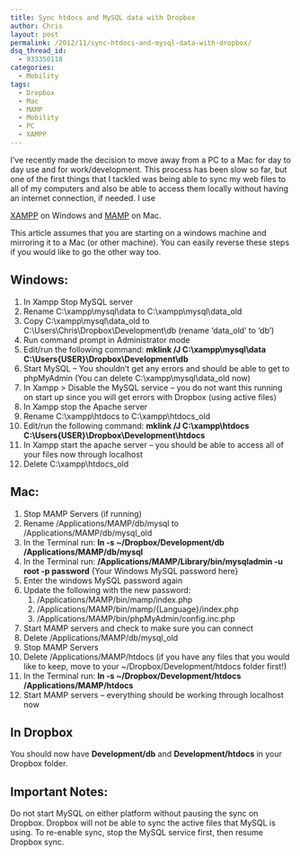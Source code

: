```yaml
---
title: Sync htdocs and MySQL data with Dropbox
author: Chris
layout: post
permalink: /2012/11/sync-htdocs-and-mysql-data-with-dropbox/
dsq_thread_id:
  - 933350118
categories:
  - Mobility
tags:
  - Dropbox
  - Mac
  - MAMP
  - Mobility
  - PC
  - XAMPP
---
```

I&#8217;ve recently made the decision to move away from a PC to a Mac for day to day use and for work/development. This process has been slow so far, but one of the first things that I tackled was being able to sync my web files to all of my computers and also be able to access them locally without having an internet connection, if needed. <!--more-->I use 

<a href="http://www.apachefriends.org/en/xampp-windows.html" target="_blank">XAMPP</a> on Windows and <a href="http://www.mamp.info/en/index.html" target="_blank">MAMP</a> on Mac.

This article assumes that you are starting on a windows machine and mirroring it to a Mac (or other machine). You can easily reverse these steps if you would like to go the other way too.

## Windows:

  1. In Xampp Stop MySQL server
  2. Rename C:\xampp\mysql\data to C:\xampp\mysql\data_old
  3. Copy C:\xampp\mysql\data\_old to C:\Users\Chris\Dropbox\Development\db (rename &#8216;data\_old&#8217; to &#8216;db&#8217;)
  4. Run command prompt in Administrator mode
  5. Edit/run the following command: **mklink /J C:\xampp\mysql\data C:\Users\{USER}\Dropbox\Development\db**
  6. Start MySQL &#8211; You shouldn&#8217;t get any errors and should be able to get to phpMyAdmin (You can delete C:\xampp\mysql\data_old now)
  7. In Xampp > Disable the MySQL service &#8211; you do not want this running on start up since you will get errors with Dropbox (using active files)
  8. In Xampp stop the Apache server
  9. Rename C:\xampp\htdocs to C:\xampp\htdocs_old
 10. Edit/run the following command: **mklink /J C:\xampp\htdocs C:\Users\{USER}\Dropbox\Development\htdocs**
 11. In Xampp start the apache server &#8211; you should be able to access all of your files now through localhost
 12. Delete C:\xampp\htdocs_old

## Mac:

  1. Stop MAMP Servers (if running)
  2. Rename /Applications/MAMP/db/mysql to /Applications/MAMP/db/mysql_old
  3. In the Terminal run: **ln -s ~/Dropbox/Development/db /Applications/MAMP/db/mysql**
  4. In the Terminal run: **/Applications/MAMP/Library/bin/mysqladmin -u root -p password** {Your Windows MySQL password here}
  5. Enter the windows MySQL password again
  6. Update the following with the new password: 
      1. /Applications/MAMP/bin/mamp/index.php
      2. /Applications/MAMP/bin/mamp/{Language}/index.php
      3. /Applications/MAMP/bin/phpMyAdmin/config.inc.php
  7. Start MAMP servers and check to make sure you can connect
  8. Delete /Applications/MAMP/db/mysql_old
  9. Stop MAMP Servers
 10. Delete /Applications/MAMP/htdocs (if you have any files that you would like to keep, move to your ~/Dropbox/Development/htdocs folder first!)
 11. In the Terminal run: **ln -s ~/Dropbox/Development/htdocs /Applications/MAMP/htdocs**
 12. Start MAMP servers &#8211; everything should be working through localhost now

## In Dropbox

You should now have **Development/db** and **Development/htdocs** in your Dropbox folder.

## Important Notes:

Do not start MySQL on either platform without pausing the sync on Dropbox. Dropbox will not be able to sync the active files that MySQL is using. To re-enable sync, stop the MySQL service first, then resume Dropbox sync.
